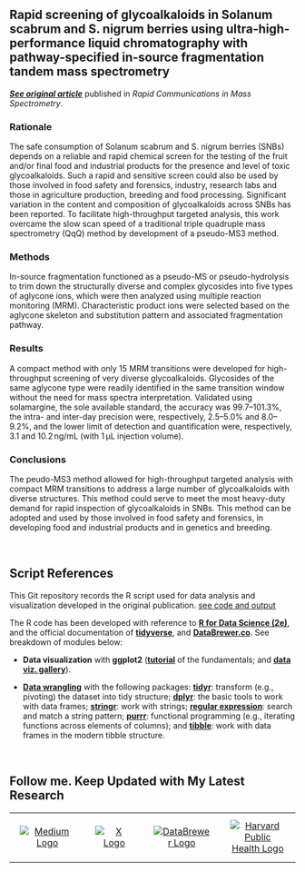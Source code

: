 ## Rapid screening of glycoalkaloids in Solanum scabrum and S. nigrum berries using ultra-high-performance liquid chromatography with pathway-specified in-source fragmentation tandem mass spectrometry

[***See original article***](https://analyticalsciencejournals.onlinelibrary.wiley.com/doi/abs/10.1002/rcm.8882) published in _Rapid Communications in Mass Spectrometry_.

### Rationale
The safe consumption of Solanum scabrum and S. nigrum berries (SNBs) depends on a reliable and rapid chemical screen for the testing of the fruit and/or final food and industrial products for the presence and level of toxic glycoalkaloids. Such a rapid and sensitive screen could also be used by those involved in food safety and forensics, industry, research labs and those in agriculture production, breeding and food processing. Significant variation in the content and composition of glycoalkaloids across SNBs has been reported. To facilitate high-throughput targeted analysis, this work overcame the slow scan speed of a traditional triple quadruple mass spectrometry (QqQ) method by development of a pseudo-MS3 method.

### Methods
In-source fragmentation functioned as a pseudo-MS or pseudo-hydrolysis to trim down the structurally diverse and complex glycosides into five types of aglycone ions, which were then analyzed using multiple reaction monitoring (MRM). Characteristic product ions were selected based on the aglycone skeleton and substitution pattern and associated fragmentation pathway.

### Results
A compact method with only 15 MRM transitions were developed for high-throughput screening of very diverse glycoalkaloids. Glycosides of the same aglycone type were readily identified in the same transition window without the need for mass spectra interpretation. Validated using solamargine, the sole available standard, the accuracy was 99.7–101.3%, the intra- and inter-day precision were, respectively, 2.5–5.0% and 8.0–9.2%, and the lower limit of detection and quantification were, respectively, 3.1 and 10.2 ng/mL (with 1 μL injection volume).

### Conclusions
The peudo-MS3 method allowed for high-throughput targeted analysis with compact MRM transitions to address a large number of glycoalkaloids with diverse structures. This method could serve to meet the most heavy-duty demand for rapid inspection of glycoalkaloids in SNBs. This method can be adopted and used by those involved in food safety and forensics, in developing food and industrial products and in genetics and breeding.

<br>

## Script References

This Git repository records the R script used for data analysis and visualization developed in the original publication. [see code and output](https://yuanbofaith.github.io/Solanum_alkaloid_inSourceFragmentation_MSMS/)

The R code has been developed with reference to [**R for Data Science (2e)**](https://r4ds.hadley.nz/), and the official documentation of [**tidyverse**](https://www.tidyverse.org/), and [**DataBrewer.co**](https://www.databrewer.co/). See breakdown of modules below:

- **Data visualization** with **ggplot2** ([**tutorial**](https://www.databrewer.co/R/visualization/introduction) of the fundamentals; and [**data viz. gallery**](https://www.databrewer.co/R/gallery)).

- [**Data wrangling**](https://www.databrewer.co/R/data-wrangling) with the following packages:
[**tidyr**](https://www.databrewer.co/R/data-wrangling/tidyr/introduction): transform (e.g., pivoting) the dataset into tidy structure; [**dplyr**](https://www.databrewer.co/R/data-wrangling/dplyr/0-introduction): the basic tools to work with data frames; [**stringr**](https://www.databrewer.co/R/data-wrangling/stringr/0-introduction): work with strings; [**regular expression**](https://www.databrewer.co/R/data-wrangling/regular-expression/0-introduction): search and match a string pattern; [**purrr**](https://www.databrewer.co/R/data-wrangling/purrr/introduction): functional programming (e.g., iterating functions across elements of columns); and [**tibble**](https://www.databrewer.co/R/data-wrangling/tibble/introduction): work with data frames in the modern tibble structure.

<br>

## Follow me. Keep Updated with My Latest Research

<table style="border-collapse: collapse; width: 100%; border: 0;">
  <tr>
    <td style="border: none;" align="center">
      <a href="https://medium.com/@yuanbo.faith">
        <img src="https://upload.wikimedia.org/wikipedia/commons/0/0d/Medium_%28website%29_logo.svg" alt="Medium Logo" style="max-width: 100px; height: auto; margin: 10px;">
      </a>
    </td>
    <td style="border: none;" align="center">
      <a href="https://x.com/yuanbogeneral">
        <img src="https://upload.wikimedia.org/wikipedia/commons/c/ce/X_logo_2023.svg" alt="X Logo" style="max-width: 100px; height: auto; margin: 10px;">
      </a>
    </td>
    <td style="border: none;" align="center">
      <a href="https://www.databrewer.co/">
        <img src="https://upload.wikimedia.org/wikipedia/commons/4/4c/Logo_of_DataBrewer.co.png" alt="DataBrewer Logo" style="max-width: 100px; height: auto; margin: 10px;">
      </a>
    </td>
    <td style="border: none;" align="center">
      <a href="https://connects.catalyst.harvard.edu/Profiles/display/Person/193422">
        <img src="https://upload.wikimedia.org/wikipedia/en/1/18/Harvard_shield-Public_Health.png" alt="Harvard Public Health Logo" style="max-width: 100px; height: auto; margin: 10px;">
      </a>
    </td>
  </tr>
</table>

  



